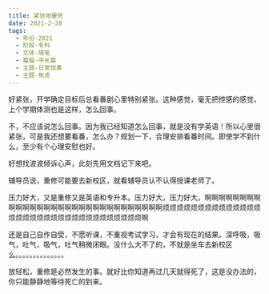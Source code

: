```yaml
---
title: 紧张地要死
date: 2021-2-28
tags:
  - 年份-2021
  - 阶段-专科
  - 文体-随笔
  - 篇幅-中长篇
  - 主题-日常琐事
  - 主题-焦虑
---
```


好紧张，开学确定目标后总看番剧心里特别紧张。这种感觉，毫无把控感的感觉，上个学期体测也是这样，怎么回事。

不，不应该说怎么回事。因为我已经知道怎么回事，就是没有学英语！所以心里很紧张，可是我还想要看番，怎么办？规划一下，合理安排看番时间。即使学不到什么，至少有个心理安慰也好。

好想找波波倾诉心声，此刻先用文档记下来吧。

辅导员说，重修可能要去新校区，就看辅导员认不认得授课老师了。

压力好大，又是重修又是英语和专升本。压力好大，压力好大。啊啊啊啊啊啊啊啊啊啊啊啊啊啊啊啊啊啊啊啊啊啊啊啊啊啊啊啊啊啊烦烦烦烦烦烦烦烦烦烦烦烦烦烦烦烦烦烦烦烦烦烦烦烦烦烦烦烦烦烦烦烦烦啊

还是自己自作自受，不愿听课，不重视考试学习，才会有现在的结果。深呼吸，吸气，吐气，吸气，吐气稍微闭眼。没什么大不了的，不就是坐车去新校区么。。。。。。。。。。。。。。

放轻松，重修是必然发生的事。就好比你知道再过几天就得死了，这是没办法的，你只能静静地等待死亡的到来。
